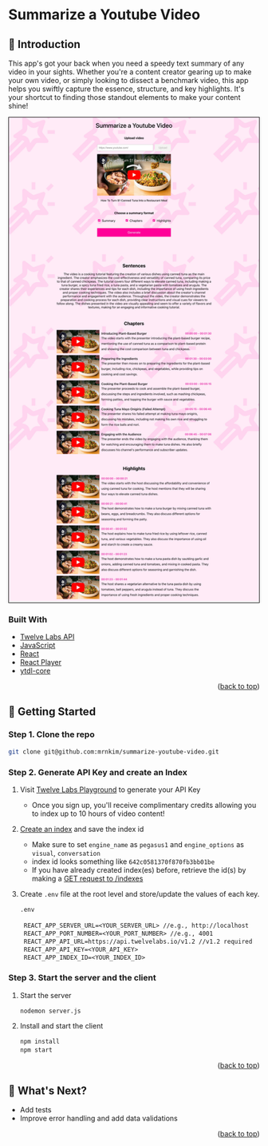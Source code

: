<a id="readme-top"></a>

# Summarize a Youtube Video

## 👋 Introduction

This app's got your back when you need a speedy text summary of any video in your sights. Whether you're a content creator gearing up to make your own video, or simply looking to dissect a benchmark video, this app helps you swiftly capture the essence, structure, and key highlights. It's your shortcut to finding those standout elements to make your content shine!

<div style="border: 1px solid black;">
  <img src="public/Screenshot.JPG" alt="app screenshot" />
</div>

### Built With

- [Twelve Labs API](https://docs.twelvelabs.io/docs)
- [JavaScript](https://developer.mozilla.org/en-US/docs/Web/JavaScript)
- [React](https://react.dev/)
- [React Player](https://www.npmjs.com/package/react-player)
- [ytdl-core](https://www.npmjs.com/package/ytdl-core)

<p align="right">(<a href="#readme-top">back to top</a>)</p>

## 🔑 Getting Started

### Step 1. Clone the repo

```sh
git clone git@github.com:mrnkim/summarize-youtube-video.git
```

### Step 2. Generate API Key and create an Index

1. Visit [Twelve Labs Playground](https://playground.twelvelabs.io/) to generate your API Key
   - Once you sign up, you'll receive complimentary credits allowing you to index up to 10 hours of video content!
2. [Create an index](https://docs.twelvelabs.io/reference/create-index) and save the index id
   - Make sure to set  `engine_name` as `pegasus1` and `engine_options` as `visual`, `conversation`
   - index id looks something like `642c0581370f870fb3bb01be`
   - If you have already created index(es) before, retrieve the id(s) by making a [GET request to /indexes](https://docs.twelvelabs.io/reference/list-indexes)
3. Create `.env` file at the root level and store/update the values of each key.

   ```
   .env

    REACT_APP_SERVER_URL=<YOUR_SERVER_URL> //e.g., http://localhost
    REACT_APP_PORT_NUMBER=<YOUR_PORT_NUMBER> //e.g., 4001
    REACT_APP_API_URL=https://api.twelvelabs.io/v1.2 //v1.2 required
    REACT_APP_API_KEY=<YOUR_API_KEY>
    REACT_APP_INDEX_ID=<YOUR_INDEX_ID>

   ```

### Step 3. Start the server and the client

1. Start the server

   ```sh
   nodemon server.js
   ```

1. Install and start the client

   ```sh
   npm install
   npm start
   ```

<p align="right">(<a href="#readme-top">back to top</a>)</p>

## 🎯 What's Next?

- Add tests
- Improve error handling and add data validations

<p align="right">(<a href="#readme-top">back to top</a>)</p>

